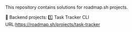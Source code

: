 This repository contains solutions for roadmap.sh projects.

📌 Backend projects:
1️⃣ Task Tracker CLI URL:https://roadmap.sh/projects/task-tracker
